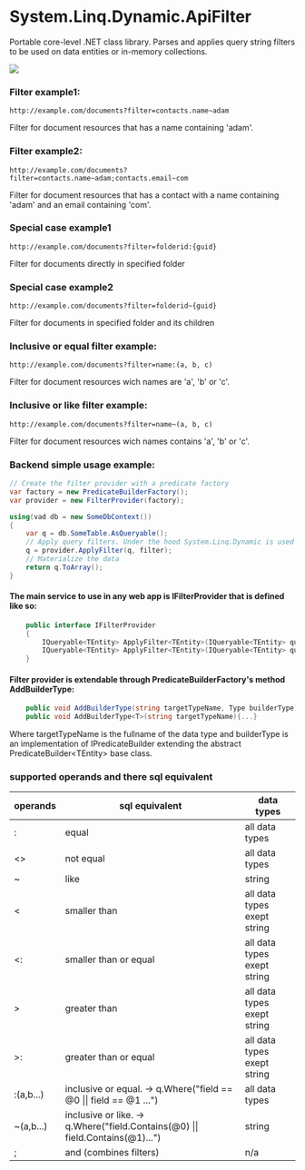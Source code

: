 # System.Linq.Dynamic.ApiFilter

Portable core-level .NET class library. 
Parses and applies query string filters to be used on data entities or in-memory collections. 

![](https://github.com/EssVisionAB/System.Linq.Dynamic.ApiFilter/workflows/main/badge.svg)

### Filter example1:
```
http://example.com/documents?filter=contacts.name~adam
```
Filter for document resources that has a name containing 'adam'.

### Filter example2:
```
http://example.com/documents?filter=contacts.name~adam;contacts.email~com
```
Filter for document resources that has a contact with a name containing 'adam' and an email containing 'com'.

### Special case example1
```
http://example.com/documents?filter=folderid:{guid}
```
Filter for documents directly in specified folder

### Special case example2
```
http://example.com/documents?filter=folderid~{guid}
```
Filter for documents in specified folder and its children

### Inclusive or equal filter example:
```
http://example.com/documents?filter=name:(a, b, c)
```
Filter for document resources wich names are 'a', 'b' or 'c'.

### Inclusive or like filter example:
```
http://example.com/documents?filter=name~(a, b, c)
```
Filter for document resources wich names contains 'a', 'b' or 'c'.

### Backend simple usage example:
```C#
// Create the filter provider with a predicate factory
var factory = new PredicateBuilderFactory();
var provider = new FilterProvider(factory);

using(vad db = new SomeDbContext())
{
    var q = db.SomeTable.AsQueryable();
    // Apply query filters. Under the hood System.Linq.Dynamic is used
    q = provider.ApplyFilter(q, filter);
    // Materialize the data
    return q.ToArray();
}
```

#### The main service to use in any web app is IFilterProvider that is defined like so:
```C#
    public interface IFilterProvider
    {
        IQueryable<TEntity> ApplyFilter<TEntity>(IQueryable<TEntity> query, string filters);
        IQueryable<TEntity> ApplyFilter<TEntity>(IQueryable<TEntity> query, IEnumerable<Filter> filters);
    }
```
#### Filter provider is extendable through PredicateBuilderFactory's method AddBuilderType: 
```C#
    public void AddBuilderType(string targetTypeName, Type builderType){...}
    public void AddBuilderType<T>(string targetTypeName){...}
```
Where targetTypeName is the fullname of the data type and builderType is an implementation of IPredicateBuilder extending the abstract PredicateBuilder\<TEntity> base class.

### supported operands and there sql equivalent
 operands | sql equivalent | data types
--- | --- | ---
 : | equal | all data types
 <> | not equal | all data types
 ~ | like | string
 < | smaller than | all data types exept string
 <: | smaller than or equal | all data types exept string
 \>  | greater than | all data types exept string
 \>: | greater than or equal | all data types exept string
 :(a,b...) | inclusive or equal. -\> q.Where("field == @0 \|\| field == @1 ...") | all data types
 ~(a,b...) | inclusive or like. -\> q.Where("field.Contains(@0) \|\| field.Contains(@1)...") | string
 ; | and (combines filters) | n/a
